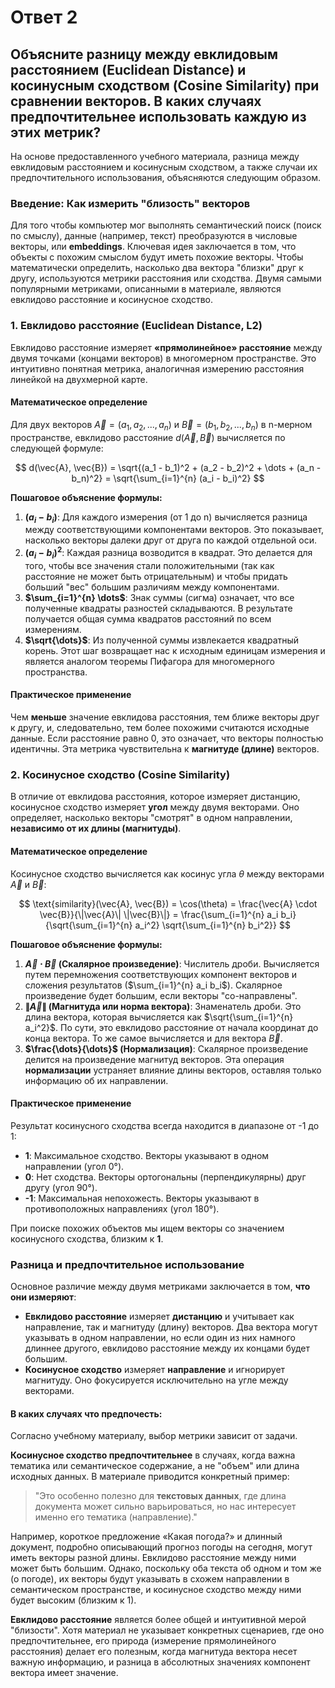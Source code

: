 # Ответ 2

## Объясните разницу между евклидовым расстоянием (Euclidean Distance) и косинусным сходством (Cosine Similarity) при сравнении векторов. В каких случаях предпочтительнее использовать каждую из этих метрик?

На основе предоставленного учебного материала, разница между евклидовым расстоянием и косинусным сходством, а также случаи их предпочтительного использования, объясняются следующим образом.

### Введение: Как измерить "близость" векторов

Для того чтобы компьютер мог выполнять семантический поиск (поиск по смыслу), данные (например, текст) преобразуются в числовые векторы, или **embeddings**. Ключевая идея заключается в том, что объекты с похожим смыслом будут иметь похожие векторы. Чтобы математически определить, насколько два вектора "близки" друг к другу, используются метрики расстояния или сходства. Двумя самыми популярными метриками, описанными в материале, являются евклидово расстояние и косинусное сходство.

### 1. Евклидово расстояние (Euclidean Distance, L2)

Евклидово расстояние измеряет **«прямолинейное» расстояние** между двумя точками (концами векторов) в многомерном пространстве. Это интуитивно понятная метрика, аналогичная измерению расстояния линейкой на двухмерной карте.

#### Математическое определение

Для двух векторов $\vec{A} = (a_1, a_2, ..., a_n)$ и $\vec{B} = (b_1, b_2, ..., b_n)$ в n-мерном пространстве, евклидово расстояние $d(\vec{A}, \vec{B})$ вычисляется по следующей формуле:

$$
d(\vec{A}, \vec{B}) = \sqrt{(a_1 - b_1)^2 + (a_2 - b_2)^2 + \dots + (a_n - b_n)^2} = \sqrt{\sum_{i=1}^{n} (a_i - b_i)^2}
$$

**Пошаговое объяснение формулы:**

1.  **$(a_i - b_i)$**: Для каждого измерения (от 1 до n) вычисляется разница между соответствующими компонентами векторов. Это показывает, насколько векторы далеки друг от друга по каждой отдельной оси.
2.  **$(a_i - b_i)^2$**: Каждая разница возводится в квадрат. Это делается для того, чтобы все значения стали положительными (так как расстояние не может быть отрицательным) и чтобы придать больший "вес" большим различиям между компонентами.
3.  **$\sum_{i=1}^{n} \dots$**: Знак суммы (сигма) означает, что все полученные квадраты разностей складываются. В результате получается общая сумма квадратов расстояний по всем измерениям.
4.  **$\sqrt{\dots}$**: Из полученной суммы извлекается квадратный корень. Этот шаг возвращает нас к исходным единицам измерения и является аналогом теоремы Пифагора для многомерного пространства.

#### Практическое применение

Чем **меньше** значение евклидова расстояния, тем ближе векторы друг к другу, и, следовательно, тем более похожими считаются исходные данные. Если расстояние равно 0, это означает, что векторы полностью идентичны. Эта метрика чувствительна к **магнитуде (длине)** векторов.

### 2. Косинусное сходство (Cosine Similarity)

В отличие от евклидова расстояния, которое измеряет дистанцию, косинусное сходство измеряет **угол** между двумя векторами. Оно определяет, насколько векторы "смотрят" в одном направлении, **независимо от их длины (магнитуды)**.

#### Математическое определение

Косинусное сходство вычисляется как косинус угла $\theta$ между векторами $\vec{A}$ и $\vec{B}$:

$$
\text{similarity}(\vec{A}, \vec{B}) = \cos(\theta) = \frac{\vec{A} \cdot \vec{B}}{\|\vec{A}\| \|\vec{B}\|} = \frac{\sum_{i=1}^{n} a_i b_i}{\sqrt{\sum_{i=1}^{n} a_i^2} \sqrt{\sum_{i=1}^{n} b_i^2}}
$$

**Пошаговое объяснение формулы:**

1.  **$\vec{A} \cdot \vec{B}$ (Скалярное произведение)**: Числитель дроби. Вычисляется путем перемножения соответствующих компонент векторов и сложения результатов ($\sum_{i=1}^{n} a_i b_i$). Скалярное произведение будет большим, если векторы "со-направлены".
2.  **$\|\vec{A}\|$ (Магнитуда или норма вектора)**: Знаменатель дроби. Это длина вектора, которая вычисляется как $\sqrt{\sum_{i=1}^{n} a_i^2}$. По сути, это евклидово расстояние от начала координат до конца вектора. То же самое вычисляется и для вектора $\vec{B}$.
3.  **$\frac{\dots}{\dots}$ (Нормализация)**: Скалярное произведение делится на произведение магнитуд векторов. Эта операция **нормализации** устраняет влияние длины векторов, оставляя только информацию об их направлении.

#### Практическое применение

Результат косинусного сходства всегда находится в диапазоне от -1 до 1:
*   **1**: Максимальное сходство. Векторы указывают в одном направлении (угол 0°).
*   **0**: Нет сходства. Векторы ортогональны (перпендикулярны) друг другу (угол 90°).
*   **-1**: Максимальная непохожесть. Векторы указывают в противоположных направлениях (угол 180°).

При поиске похожих объектов мы ищем векторы со значением косинусного сходства, близким к **1**.

### Разница и предпочтительное использование

Основное различие между двумя метриками заключается в том, **что они измеряют**:

*   **Евклидово расстояние** измеряет **дистанцию** и учитывает как направление, так и магнитуду (длину) векторов. Два вектора могут указывать в одном направлении, но если один из них намного длиннее другого, евклидово расстояние между их концами будет большим.
*   **Косинусное сходство** измеряет **направление** и игнорирует магнитуду. Оно фокусируется исключительно на угле между векторами.

#### В каких случаях что предпочесть:

Согласно учебному материалу, выбор метрики зависит от задачи.

**Косинусное сходство предпочтительнее** в случаях, когда важна тематика или семантическое содержание, а не "объем" или длина исходных данных. В материале приводится конкретный пример:

> "Это особенно полезно для **текстовых данных**, где длина документа может сильно варьироваться, но нас интересует именно его тематика (направление)."

Например, короткое предложение «Какая погода?» и длинный документ, подробно описывающий прогноз погоды на сегодня, могут иметь векторы разной длины. Евклидово расстояние между ними может быть большим. Однако, поскольку оба текста об одном и том же (о погоде), их векторы будут указывать в схожем направлении в семантическом пространстве, и косинусное сходство между ними будет высоким (близким к 1).

**Евклидово расстояние** является более общей и интуитивной мерой "близости". Хотя материал не указывает конкретных сценариев, где оно предпочтительнее, его природа (измерение прямолинейного расстояния) делает его полезным, когда магнитуда вектора несет важную информацию, и разница в абсолютных значениях компонент вектора имеет значение.
